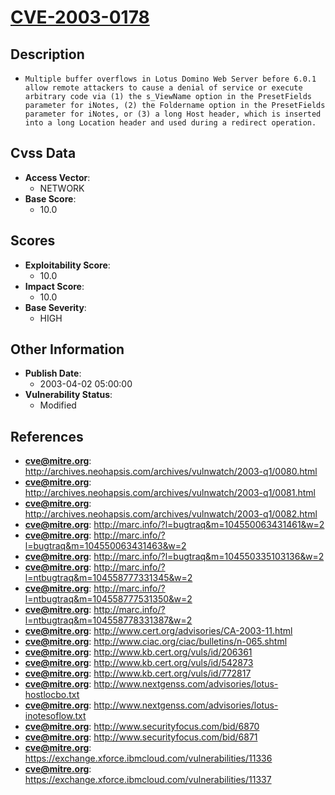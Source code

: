 
# [CVE-2003-0178](http://archives.neohapsis.com/archives/vulnwatch/2003-q1/0080.html)

## Description

- `Multiple buffer overflows in Lotus Domino Web Server before 6.0.1 allow remote attackers to cause a denial of service or execute arbitrary code via (1) the s_ViewName option in the PresetFields parameter for iNotes, (2) the Foldername option in the PresetFields parameter for iNotes, or (3) a long Host header, which is inserted into a long Location header and used during a redirect operation.`

## Cvss Data

- **Access Vector**:
  - NETWORK
- **Base Score**:
  - 10.0

## Scores

- **Exploitability Score**:
  - 10.0
- **Impact Score**:
  - 10.0
- **Base Severity**:
  - HIGH

## Other Information

- **Publish Date**:
  - 2003-04-02 05:00:00
- **Vulnerability Status**:
  - Modified

## References

- **cve@mitre.org**: http://archives.neohapsis.com/archives/vulnwatch/2003-q1/0080.html
- **cve@mitre.org**: http://archives.neohapsis.com/archives/vulnwatch/2003-q1/0081.html
- **cve@mitre.org**: http://archives.neohapsis.com/archives/vulnwatch/2003-q1/0082.html
- **cve@mitre.org**: http://marc.info/?l=bugtraq&m=104550063431461&w=2
- **cve@mitre.org**: http://marc.info/?l=bugtraq&m=104550063431463&w=2
- **cve@mitre.org**: http://marc.info/?l=bugtraq&m=104550335103136&w=2
- **cve@mitre.org**: http://marc.info/?l=ntbugtraq&m=104558777331345&w=2
- **cve@mitre.org**: http://marc.info/?l=ntbugtraq&m=104558777531350&w=2
- **cve@mitre.org**: http://marc.info/?l=ntbugtraq&m=104558778331387&w=2
- **cve@mitre.org**: http://www.cert.org/advisories/CA-2003-11.html
- **cve@mitre.org**: http://www.ciac.org/ciac/bulletins/n-065.shtml
- **cve@mitre.org**: http://www.kb.cert.org/vuls/id/206361
- **cve@mitre.org**: http://www.kb.cert.org/vuls/id/542873
- **cve@mitre.org**: http://www.kb.cert.org/vuls/id/772817
- **cve@mitre.org**: http://www.nextgenss.com/advisories/lotus-hostlocbo.txt
- **cve@mitre.org**: http://www.nextgenss.com/advisories/lotus-inotesoflow.txt
- **cve@mitre.org**: http://www.securityfocus.com/bid/6870
- **cve@mitre.org**: http://www.securityfocus.com/bid/6871
- **cve@mitre.org**: https://exchange.xforce.ibmcloud.com/vulnerabilities/11336
- **cve@mitre.org**: https://exchange.xforce.ibmcloud.com/vulnerabilities/11337
